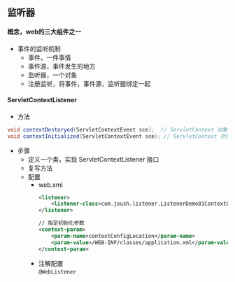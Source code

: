 ## 监听器
#### 概念，web的三大组件之一
* 事件的监听机制
    - 事件，一件事情
    - 事件源，事件发生的地方
    - 监听器，一个对象
    - 注册监听，将事件，事件源，监听器绑定一起
#### ServletContextListener
* 方法
``` java
void contextDestoryed(ServletContextEvent sce);  // ServletContext 对象被销毁之前会调用该方法
void contextInitialized(ServletContextEvent sce); // ServletContext 对象创建后会调用该方法
```
* 步骤
    - 定义一个类，实现 ServletContextListener 接口
    - 复写方法
    - 配置
        - web.xml
            ``` xml
            <listener>
                <listener-class>com.joush.listener.ListenerDemo01ContextLoaderListener</listener-class>
            </listener>
           
            // 指定初始化参数
            <context-param>
                <param-name>contextConfigLocation</param-name>
                <param-value>/WEB-INF/classes/application.xml</param-value>
            </context-param>
            ```
        - 注解配置  
            `@WebListener`
            